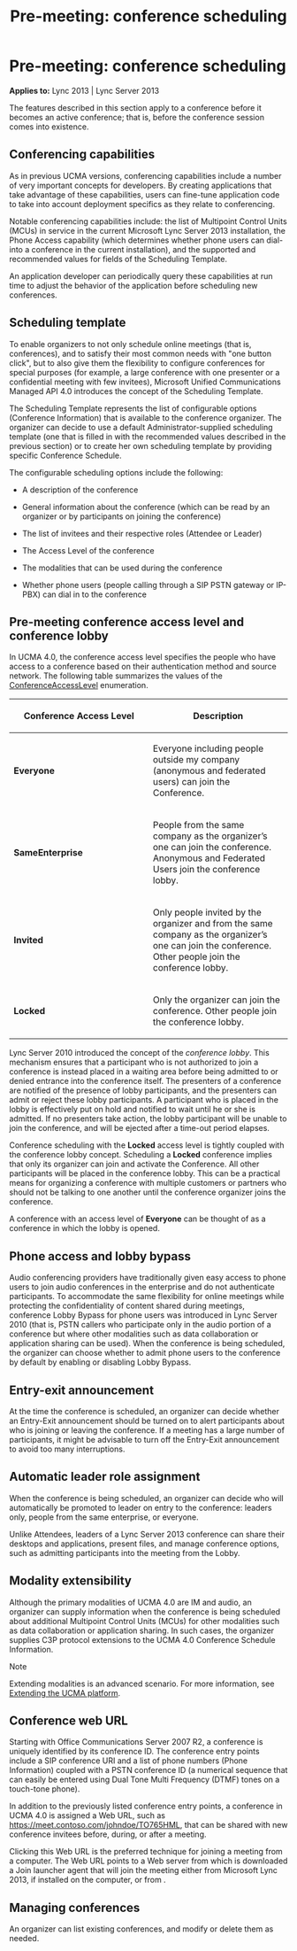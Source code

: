 ﻿---
title: 'Pre-meeting: conference scheduling'
TOCTitle: 'Pre-meeting: conference scheduling'
ms:assetid: 8a7c5693-48d0-4c22-a4b7-e7c1e1719573
ms:mtpsurl: https://msdn.microsoft.com/library/Dn465923(v=office.15)
ms:contentKeyID: 57102417
ms.date: 07/25/2014
mtps_version: v=office.15
---

# Pre-meeting: conference scheduling


**Applies to:** Lync 2013 | Lync Server 2013
 

The features described in this section apply to a conference before it becomes an active conference; that is, before the conference session comes into existence.

## Conferencing capabilities

As in previous UCMA versions, conferencing capabilities include a number of very important concepts for developers. By creating applications that take advantage of these capabilities, users can fine-tune application code to take into account deployment specifics as they relate to conferencing.

Notable conferencing capabilities include: the list of Multipoint Control Units (MCUs) in service in the current Microsoft Lync Server 2013 installation, the Phone Access capability (which determines whether phone users can dial-into a conference in the current installation), and the supported and recommended values for fields of the Scheduling Template.

An application developer can periodically query these capabilities at run time to adjust the behavior of the application before scheduling new conferences.

## Scheduling template

To enable organizers to not only schedule online meetings (that is, conferences), and to satisfy their most common needs with "one button click", but to also give them the flexibility to configure conferences for special purposes (for example, a large conference with one presenter or a confidential meeting with few invitees), Microsoft Unified Communications Managed API 4.0 introduces the concept of the Scheduling Template.

The Scheduling Template represents the list of configurable options (Conference Information) that is available to the conference organizer. The organizer can decide to use a default Administrator-supplied scheduling template (one that is filled in with the recommended values described in the previous section) or to create her own scheduling template by providing specific Conference Schedule.

The configurable scheduling options include the following:

  - A description of the conference

  - General information about the conference (which can be read by an organizer or by participants on joining the conference)

  - The list of invitees and their respective roles (Attendee or Leader)

  - The Access Level of the conference

  - The modalities that can be used during the conference

  - Whether phone users (people calling through a SIP PSTN gateway or IP-PBX) can dial in to the conference

## Pre-meeting conference access level and conference lobby

In UCMA 4.0, the conference access level specifies the people who have access to a conference based on their authentication method and source network. The following table summarizes the values of the [ConferenceAccessLevel](https://msdn.microsoft.com/library/hh385275\(v=office.15\)) enumeration.

<table>
<colgroup>
<col style="width: 50%" />
<col style="width: 50%" />
</colgroup>
<thead>
<tr class="header">
<th><p>Conference Access Level</p></th>
<th><p>Description</p></th>
</tr>
</thead>
<tbody>
<tr class="odd">
<td><p><strong>Everyone</strong></p></td>
<td><p>Everyone including people outside my company (anonymous and federated users) can join the Conference.</p></td>
</tr>
<tr class="even">
<td><p><strong>SameEnterprise</strong></p></td>
<td><p>People from the same company as the organizer’s one can join the conference. Anonymous and Federated Users join the conference lobby.</p></td>
</tr>
<tr class="odd">
<td><p><strong>Invited</strong></p></td>
<td><p>Only people invited by the organizer and from the same company as the organizer’s one can join the conference. Other people join the conference lobby.</p></td>
</tr>
<tr class="even">
<td><p><strong>Locked</strong></p></td>
<td><p>Only the organizer can join the conference. Other people join the conference lobby.</p></td>
</tr>
</tbody>
</table>


Lync Server 2010 introduced the concept of the *conference lobby*. This mechanism ensures that a participant who is not authorized to join a conference is instead placed in a waiting area before being admitted to or denied entrance into the conference itself. The presenters of a conference are notified of the presence of lobby participants, and the presenters can admit or reject these lobby participants. A participant who is placed in the lobby is effectively put on hold and notified to wait until he or she is admitted. If no presenters take action, the lobby participant will be unable to join the conference, and will be ejected after a time-out period elapses.

Conference scheduling with the **Locked** access level is tightly coupled with the conference lobby concept. Scheduling a **Locked** conference implies that only its organizer can join and activate the Conference. All other participants will be placed in the conference lobby. This can be a practical means for organizing a conference with multiple customers or partners who should not be talking to one another until the conference organizer joins the conference.

A conference with an access level of **Everyone** can be thought of as a conference in which the lobby is opened.

## Phone access and lobby bypass

Audio conferencing providers have traditionally given easy access to phone users to join audio conferences in the enterprise and do not authenticate participants. To accommodate the same flexibility for online meetings while protecting the confidentiality of content shared during meetings, conference Lobby Bypass for phone users was introduced in Lync Server 2010 (that is, PSTN callers who participate only in the audio portion of a conference but where other modalities such as data collaboration or application sharing can be used). When the conference is being scheduled, the organizer can choose whether to admit phone users to the conference by default by enabling or disabling Lobby Bypass.

## Entry-exit announcement

At the time the conference is scheduled, an organizer can decide whether an Entry-Exit announcement should be turned on to alert participants about who is joining or leaving the conference. If a meeting has a large number of participants, it might be advisable to turn off the Entry-Exit announcement to avoid too many interruptions.

## Automatic leader role assignment

When the conference is being scheduled, an organizer can decide who will automatically be promoted to leader on entry to the conference: leaders only, people from the same enterprise, or everyone.

Unlike Attendees, leaders of a Lync Server 2013 conference can share their desktops and applications, present files, and manage conference options, such as admitting participants into the meeting from the Lobby.

## Modality extensibility

Although the primary modalities of UCMA 4.0 are IM and audio, an organizer can supply information when the conference is being scheduled about additional Multipoint Control Units (MCUs) for other modalities such as data collaboration or application sharing. In such cases, the organizer supplies C3P protocol extensions to the UCMA 4.0 Conference Schedule Information.


> [!NOTE]
> <P>Extending modalities is an advanced scenario. For more information, see <A href="extending-the-ucma-platform.md">Extending the UCMA platform</A>.</P>



## Conference web URL

Starting with Office Communications Server 2007 R2, a conference is uniquely identified by its conference ID. The conference entry points include a SIP conference URI and a list of phone numbers (Phone Information) coupled with a PSTN conference ID (a numerical sequence that can easily be entered using Dual Tone Multi Frequency (DTMF) tones on a touch-tone phone).

In addition to the previously listed conference entry points, a conference in UCMA 4.0 is assigned a Web URL, such as https://meet.contoso.com/johndoe/TO765HML, that can be shared with new conference invitees before, during, or after a meeting.

Clicking this Web URL is the preferred technique for joining a meeting from a computer. The Web URL points to a Web server from which is downloaded a Join launcher agent that will join the meeting either from Microsoft Lync 2013, if installed on the computer, or from .

## Managing conferences

An organizer can list existing conferences, and modify or delete them as needed.

